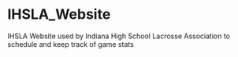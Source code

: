 # IHSLA_Website
IHSLA Website used by Indiana High School Lacrosse Association to schedule and keep track of game stats 
